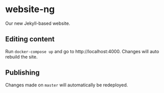 # website-ng

Our new Jekyll-based website.

## Editing content

Run `docker-compose up` and go to http://localhost:4000. Changes will auto
rebuild the site.

## Publishing

Changes made on `master` will automatically be redeployed.
